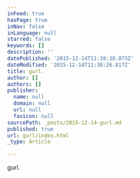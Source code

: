```yaml
---
inFeed: true
hasPage: true
inNav: false
inLanguage: null
starred: false
keywords: []
description: ''
datePublished: '2015-12-14T11:38:38.073Z'
dateModified: '2015-12-14T11:38:26.817Z'
title: gurl.
author: []
authors: []
publisher:
  name: null
  domain: null
  url: null
  favicon: null
sourcePath: _posts/2015-12-14-gurl.md
published: true
url: gurl/index.html
_type: Article

---
```

gurl.
